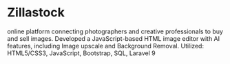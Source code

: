 # Zillastock
online platform connecting photographers and creative professionals to buy and sell images. Developed a JavaScript-based HTML image editor with AI features, including Image upscale and Background Removal. Utilized: HTML5/CSS3, JavaScript, Bootstrap, SQL, Laravel 9
